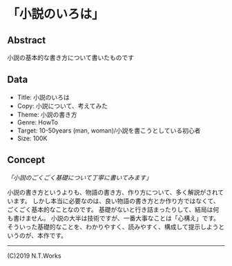 # 「小説のいろは」

## Abstract

小説の基本的な書き方について書いたものです

## Data

- Title: 小説のいろは
- Copy: 小説について、考えてみた
- Theme: 小説の書き方
- Genre: HowTo
- Target: 10-50years (man, woman)/小説を書こうとしている初心者
- Size: 100K

## Concept

_「小説のごくごく基礎について丁寧に書いてみます」_

小説の書き方というよりも、物語の書き方、作り方について、多く解説がされています。
しかし本当に必要なのは、良い物語の書き方とか作り方ではなくて、ごくごく基本的なことなのです。
基礎がないと行き詰まったりして、結局は何も書けません。
小説の大半は技術ですが、一番大事なことは「心構え」です。
そういった基礎的なことを、わかりやすく、読みやすく、構成して提示しようというのが、本作です。

---
(C)2019 N.T.Works
